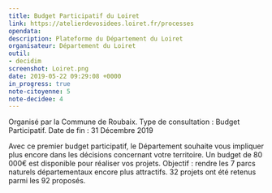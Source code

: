 ```yaml
---
title: Budget Participatif du Loiret
link: https://atelierdevosidees.loiret.fr/processes
opendata: 
description: Plateforme du Département du Loiret
organisateur: Département du Loiret
outil: 
- decidim
screenshot: Loiret.png
date: 2019-05-22 09:29:08 +0000
in_progress: true
note-citoyenne: 5
note-decidee: 4
---
```


Organisé par la Commune de Roubaix. Type de consultation : Budget Participatif.
Date de fin : 31 Décembre 2019 

Avec ce premier budget participatif, le Département souhaite vous impliquer plus encore dans les décisions concernant votre territoire. Un budget de 80 000€ est disponible pour réaliser vos projets. Objectif : rendre les 7 parcs naturels départementaux encore plus attractifs. 32 projets ont été retenus parmi les 92 proposés. 
